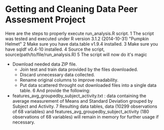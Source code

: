 Getting and Cleaning Data Peer Assesment Project
================================================
Here are the steps to properly execute run_analysis.R script.
1 The script was tested and executed under R version 3.1.2 (2014-10-31) "Pumpkin Helmet"
2 Make sure you have data.table v1.9.4 installed.
3 Make sure you have sqldf v0.4-10 installed.
4 Source the script, source(path/to/file/run_analysis.R) 
5 The script will now do it's magic 
  - Download needed data ZIP file.
	- Join test and train data provided by the files downloaded.
	- Discard unnecessary data collected.
	- Rename original columns to improve readability.
	- Put data scattered throught out downloaded files into a single data table.
6 And provide the following:
  - features_avg_groupedby_subject_activity.txt : data containing the average measurement of Means and Standard Deviation grouped by Subject and Activity.
7 Resulting data tables, data (10299 observations of 68 variables) and features_avg_groupedby_subject_activity (180 observations of 68 variables) will remain in memory for further usage if necessary.